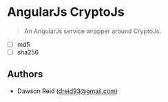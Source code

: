 # AngularJs CryptoJs

> An AngularJs service wrapper around CryptoJs.

- [ ] md5
- [ ] sha256

## Authors

- Dawson Reid (dreid93@gmail.com)
